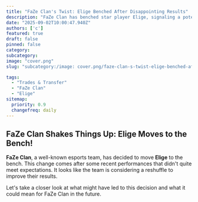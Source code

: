 ```yaml
---
title: "FaZe Clan's Twist: Elige Benched After Disappointing Results"
description: "FaZe Clan has benched star player Elige, signaling a potential roster shakeup after recent struggles."
date: "2025-09-02T10:00:47.940Z"
authors: ['c']
featured: true
draft: false
pinned: false
category:
subcategory:
image: "cover.png"
slug: "subcategory:/image: cover.png/faze-clan-s-twist-elige-benched-after-disappointing-results"

tags:
  - "Trades & Transfer"
  - "FaZe Clan"
  - "Elige"
sitemap:
  priority: 0.9
  changefreq: daily
---
```


## **FaZe Clan Shakes Things Up: Elige Moves to the Bench!**

**FaZe Clan**, a well-known esports team, has decided to move **Elige** to the bench. This change comes after some recent performances that didn't quite meet expectations. It looks like the team is considering a reshuffle to improve their results.

Let's take a closer look at what might have led to this decision and what it could mean for FaZe Clan in the future.